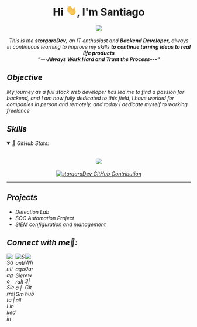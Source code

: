 <h1 align="center">Hi <img src="https://raw.githubusercontent.com/ABSphreak/ABSphreak/master/gifs/Hi.gif" width="30px">, I'm Santiago</h1>
<p align="center">
  <a href="https://github.com/storgaroDev/readme-typing-svg"><img src="https://readme-typing-svg.herokuapp.com?lines=Backend+Software+Developer;&center=true&width=500&height=50"></a>
</p>

<p align="center">
  <em>
    This is me <b>storgaroDev</b>, an IT enthusiast and <b>Backend Developer</b>, always in continuous
learning to improve my skills
      <b>to continue turning ideas to real
life products</b>
  <br>
  <b><i>"---Always Work Hard and Trust the Process---"</i></b>
</p>

## Objective

My journey as a full stack web developer has led me to find a passion for backend, and I am now fully dedicated to this field, I have worked for companies in person and remotely, and today I dedicate myself to working freelance

## Skills




<details open="">
<summary>
 📔 GitHub Stats:
</summary>
<br>
<p align="center">
  <a href="https://github.com/storgaroDev">
    <img align="center" height="175px"  src="https://github-readme-stats.vercel.app/api/top-langs/?username=storgaroDev&text_color=FFFFFF&bg_color=000000&title_color=94b4a4&langs_count=15&layout=compact&hide_border=true" />
  </a>
<br>
    <br>
     <a href="https://github.com/storgaroDev">
    <img src="https://github-profile-summary-cards.vercel.app/api/cards/profile-details?username=storgaroDev&theme=radical" alt="storgaroDev GitHub Contribution"/>
  </a>
</p>
</details>

---


## Projects
- Detection Lab
- SOC Automation Project
- SIEM configuration and management

## Connect with me🤝:
  </hr>
  <a href="www.linkedin.com/in/santiago-sierralta">
   <img align="left" alt="Santiago Sierralta | Linkedin" width="24px" src="https://www.vectorlogo.zone/logos/linkedin/linkedin-icon.svg" />
  </a>
  <a href="mailto:santinieto440@gmail.com">
    <img align="left" alt="Santiago Sierralta | Gmail" width="26px" src="https://www.vectorlogo.zone/logos/gmail/gmail-icon.svg" />
  </a>
   <a href="https://github.com/wh0arew3">
    <img align="left" alt="Wh0arew3| Github" width="26px" src="https://www.vectorlogo.zone/logos/github/github-tile.svg" />
  </a>
  <br>
  <br>
